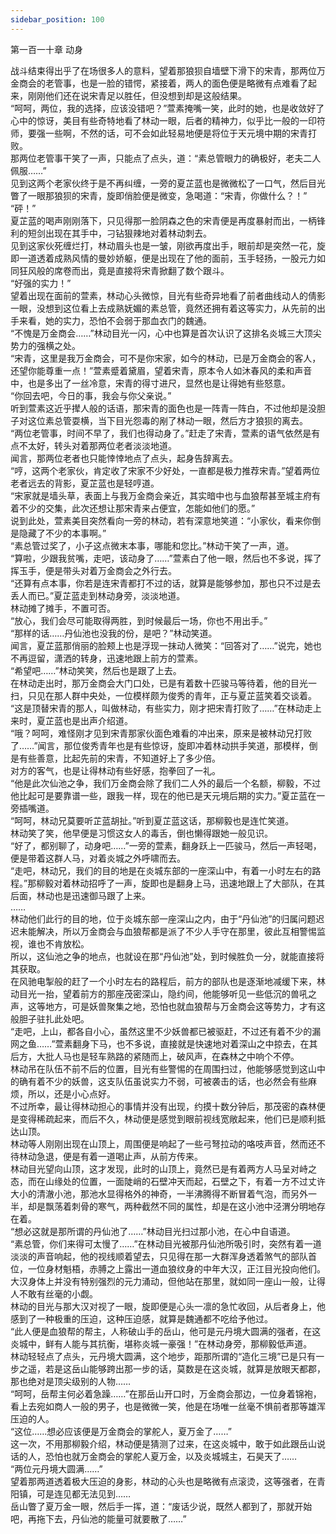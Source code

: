 ```yaml
---
sidebar_position: 100
---
```

 第一百一十章 动身


战斗结束得出乎了在场很多人的意料，望着那狼狈自墙壁下滑下的宋青，那两位万金商会的老管事，也是一脸的错愕，紧接着，两人的面色便是略微有点难看了起来，刚刚他们还在说宋青足以胜任，但没想到却是这般结果。  
“呵呵，两位，我的选择，应该没错吧？”萱素掩嘴一笑，此时的她，也是收敛好了心中的惊讶，美目有些奇特地看了林动一眼，后者的精神力，似乎比一般的一印符师，要强一些啊，不然的话，可不会如此轻易地便是将位于天元境中期的宋青打败。  
那两位老管事干笑了一声，只能点了点头，道：“素总管眼力的确极好，老夫二人佩服……”  
见到这两个老家伙终于是不再纠缠，一旁的夏芷蓝也是微微松了一口气，然后目光瞥了一眼那狼狈的宋青，旋即俏脸便是微变，急喝道：“宋青，你做什么？！”  
“砰！”  
夏芷蓝的喝声刚刚落下，只见得那一脸阴森之色的宋青便是再度暴射而出，一柄锋利的短剑出现在其手中，刁钻狠辣地对着林动刺去。  
见到这家伙死缠烂打，林动眉头也是一皱，刚欲再度出手，眼前却是突然一花，旋即一道透着成熟风情的曼妙娇躯，便是出现在了他的面前，玉手轻扬，一股元力如同狂风般的席卷而出，竟是直接将宋青掀翻了数个跟斗。  
“好强的实力！”  
望着出现在面前的萱素，林动心头微惊，目光有些奇异地看了前者曲线动人的倩影一眼，没想到这位看上去成熟妩媚的素总管，竟然还拥有着这等实力，从先前的出手来看，她的实力，恐怕不会弱于那血衣门的魏通。  
“不愧是万金商会……”林动目光一闪，心中也算是首次认识了这排名炎城三大顶尖势力的强横之处。  
“宋青，这里是我万金商会，可不是你宋家，如今的林动，已是万金商会的客人，还望你能尊重一点！”萱素蹙着黛眉，望着宋青，原本令人如沐春风的柔和声音中，也是多出了一丝冷意，宋青的得寸进尺，显然也是让得她有些怒意。  
“你回去吧，今日的事，我会与你父亲说。”  
听到萱素这近乎撵人般的话语，那宋青的面色也是一阵青一阵白，不过他却是没胆子对这位素总管耍横，当下目光怨毒的剐了林动一眼，然后方才狼狈的离去。  
“两位老管事，时间不早了，我们也得动身了。”赶走了宋青，萱素的语气依然是有点不太好，转头对着那两位老者淡淡地道。  
闻言，那两位老者也只能悻悻地点了点头，起身告辞离去。  
“哼，这两个老家伙，肯定收了宋家不少好处，一直都是极力推荐宋青。”望着两位老者远去的背影，夏芷蓝也是轻哼道。  
“宋家就是墙头草，表面上与我万金商会亲近，其实暗中也与血狼帮甚至城主府有着不少的交集，此次还想让那宋青来占便宜，怎能如他们的愿。”  
说到此处，萱素美目突然看向一旁的林动，若有深意地笑道：“小家伙，看来你倒是隐藏了不少的本事啊。”  
“素总管过奖了，小子这点微末本事，哪能和您比。”林动干笑了一声，道。  
“算啦，少跟我贫嘴，走吧，该动身了……”萱素白了他一眼，然后也不多说，挥了挥玉手，便是带头对着万金商会之外行去。  
“还算有点本事，你若是连宋青都打不过的话，就算是能够参加，那也只不过是去丢人而已。”夏芷蓝走到林动身旁，淡淡地道。  
林动摊了摊手，不置可否。  
“放心，我们会尽可能取得两胜，到时候最后一场，你也不用出手。”  
“那样的话……丹仙池也没我的份，是吧？”林动笑道。  
闻言，夏芷蓝那俏丽的脸颊上也是浮现一抹动人微笑：“回答对了……”说完，她也不再逗留，潇洒的转身，迅速地跟上前方的萱素。  
“希望吧……”林动笑笑，然后也是跟了上去。  
在林动走出时，那万金商会大门口处，已是有着数十匹骏马等待着，他的目光一扫，只见在那人群中央处，一位模样颇为俊秀的青年，正与夏芷蓝笑着交谈着。  
“这是顶替宋青的那人，叫做林动，有些实力，刚才把宋青打败了……”在林动走上来时，夏芷蓝也是出声介绍道。  
“哦？呵呵，难怪刚才见到宋青那家伙面色难看的冲出来，原来是被林动兄打败了……”闻言，那位俊秀青年也是有些惊讶，旋即冲着林动拱手笑道，那模样，倒是有些善意，比起先前的宋青，不知道好上了多少倍。  
对方的客气，也是让得林动有些好感，抱拳回了一礼。  
“他是此次仙池之争，我们万金商会除了我们二人外的最后一个名额，柳毅，不过他比起可是要靠谱一些，跟我一样，现在的他已是天元境后期的实力。”夏芷蓝在一旁插嘴道。  
“呵呵，林动兄莫要听芷蓝胡扯。”听到夏芷蓝这话，那柳毅也是连忙笑道。  
林动笑了笑，他早便是习惯这女人的毒舌，倒也懒得跟她一般见识。  
“好了，都别聊了，动身吧……”一旁的萱素，翻身跃上一匹骏马，然后一声轻喝，便是带着这群人马，对着炎城之外呼啸而去。  
“走吧，林动兄，我们的目的地是在炎城东部的一座深山中，有着一小时左右的路程。”那柳毅对着林动招呼了一声，旋即也是翻身上马，迅速地跟上了大部队，在其后面，林动也是迅速御马跟了上来。  
……  
林动他们此行的目的地，位于炎城东部一座深山之内，由于“丹仙池”的归属问题迟迟未能解决，所以万金商会与血狼帮都是派了不少人手守在那里，彼此互相警惕监视，谁也不肯放松。  
所以，这仙池之争的地点，也就设在那“丹仙池”处，到时候胜负一分，就能直接将其获取。  
在风驰电掣般的赶了一个小时左右的路程后，前方的部队也是逐渐地减缓下来，林动目光一抬，望着前方的那座茂密深山，隐约间，他能够听见一些低沉的兽吼之声，这等地方，可是妖兽聚集之地，恐怕也就血狼帮与万金商会这等势力，才有这般胆子驻扎此处吧。  
“走吧，上山，都各自小心，虽然这里不少妖兽都已被驱赶，不过还有着不少的漏网之鱼……”萱素翻身下马，也不多说，直接就是快速地对着深山之中掠去，在其后方，大批人马也是轻车熟路的紧随而上，破风声，在森林之中响个不停。  
林动吊在队伍不前不后的位置，目光有些警惕的在周围扫过，他能够感觉到这山中的确有着不少的妖兽，这支队伍虽说实力不弱，可被袭击的话，也必然会有些麻烦，所以，还是小心点好。  
不过所幸，最让得林动担心的事情并没有出现，约摸十数分钟后，那茂密的森林便是变得稀疏起来，而后不久，林动便是感觉到眼前视线宽敞起来，他们已是顺利抵达山顶。  
林动等人刚刚出现在山顶上，周围便是响起了一些弓弩拉动的咯吱声音，然而还不待林动急退，便是有着一道喝止声，从前方传来。  
林动目光望向山顶，这才发现，此时的山顶上，竟然已是有着两方人马呈对峙之态，而在山缘处的位置，一面陡峭的石壁冲天而起，石壁之下，有着一方不过丈许大小的清澈小池，那池水显得格外的神奇，一半沸腾得不断冒着气泡，而另外一半，却是飘荡着刺骨的寒气，两种截然不同的属性，却是在这小池中泾渭分明地存在着。  
“想必这就是那所谓的丹仙池了……”林动目光扫过那小池，在心中自语道。  
“素总管，你们来得可太慢了……”在林动目光被那丹仙池所吸引时，突然有着一道淡淡的声音响起，他的视线顺着望去，只见得在那一大群浑身透着煞气的部队首位，一位身材魁梧，赤膊之上露出一道血狼纹身的中年大汉，正江目光投向他们。  
大汉身体上并没有特别强烈的元力涌动，但他站在那里，就如同一座山一般，让得人不敢有丝毫的小觑。  
林动的目光与那大汉对视了一眼，旋即便是心头一凛的急忙收回，从后者身上，他感到了一种极重的压迫，这种压迫感，就算是魏通都不吃给予他过。  
“此人便是血狼帮的帮主，人称破山手的岳山，他可是元丹境大圆满的强者，在这炎城中，鲜有人能与其抗衡，堪称炎城一豪强！”在林动身旁，那柳毅低声道。  
林动轻轻点了点头，元丹境大圆满，这个地步，距那所谓的“造化三境”已是只有一步之遥，若是这岳山能够跨出那一步的话，莫数是在这炎城，就算是放眼天都郡，那也绝对是顶尖级别的人物……  
“呵呵，岳帮主何必着急躁……”在那岳山开口时，万金商会那边，一位身着锦袍，看上去宛如商人一般的男子，也是微微一笑，他是在场唯一丝毫不惧前者那等雄浑压迫的人。  
“这位……想必应该便是万金商会的掌舵人，夏万金了……”  
这一次，不用那柳毅介绍，林动便是猜测了过来，在这炎城中，敢于如此跟岳山说话的人，恐怕也就万金商会的掌舵人夏万金，以及炎城城主，石昊天了……  
“两位元丹境大圆满……”  
望着那两道透着极大压迫的身影，林动的心头也是略微有点滚烫，这等强者，在青阳镇，可是连见都无法见到……  
岳山瞥了夏万金一眼，然后手一挥，道：“废话少说，既然人都到了，那就开始吧，再拖下去，丹仙池的能量可就要散了……”  
  
  
